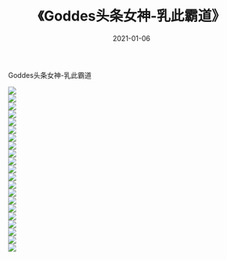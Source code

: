 ﻿---
layout: post
title:  《Goddes头条女神-乳此霸道》
date:   2021-01-06
img: http://img.660000.xyz/Sharelink/网络美图/2021/Goddes头条女神-乳此霸道/000.jpg
categories: [美女, 清纯, 唯美]
---

Goddes头条女神-乳此霸道

  ![](http://img.660000.xyz/Sharelink/网络美图/2021/Goddes头条女神-乳此霸道/001.jpg) <br> ![](http://img.660000.xyz/Sharelink/网络美图/2021/Goddes头条女神-乳此霸道/002.jpg) <br> ![](http://img.660000.xyz/Sharelink/网络美图/2021/Goddes头条女神-乳此霸道/003.jpg) <br> ![](http://img.660000.xyz/Sharelink/网络美图/2021/Goddes头条女神-乳此霸道/004.jpg) <br> ![](http://img.660000.xyz/Sharelink/网络美图/2021/Goddes头条女神-乳此霸道/005.jpg) <br> ![](http://img.660000.xyz/Sharelink/网络美图/2021/Goddes头条女神-乳此霸道/006.jpg) <br> ![](http://img.660000.xyz/Sharelink/网络美图/2021/Goddes头条女神-乳此霸道/007.jpg) <br> ![](http://img.660000.xyz/Sharelink/网络美图/2021/Goddes头条女神-乳此霸道/008.jpg) <br> ![](http://img.660000.xyz/Sharelink/网络美图/2021/Goddes头条女神-乳此霸道/009.jpg) <br> ![](http://img.660000.xyz/Sharelink/网络美图/2021/Goddes头条女神-乳此霸道/010.jpg) <br> ![](http://img.660000.xyz/Sharelink/网络美图/2021/Goddes头条女神-乳此霸道/011.jpg) <br> ![](http://img.660000.xyz/Sharelink/网络美图/2021/Goddes头条女神-乳此霸道/012.jpg) <br> ![](http://img.660000.xyz/Sharelink/网络美图/2021/Goddes头条女神-乳此霸道/013.jpg) <br> ![](http://img.660000.xyz/Sharelink/网络美图/2021/Goddes头条女神-乳此霸道/014.jpg) <br> ![](http://img.660000.xyz/Sharelink/网络美图/2021/Goddes头条女神-乳此霸道/015.jpg) <br> ![](http://img.660000.xyz/Sharelink/网络美图/2021/Goddes头条女神-乳此霸道/016.jpg) <br> ![](http://img.660000.xyz/Sharelink/网络美图/2021/Goddes头条女神-乳此霸道/017.jpg) <br> ![](http://img.660000.xyz/Sharelink/网络美图/2021/Goddes头条女神-乳此霸道/018.jpg) <br> ![](http://img.660000.xyz/Sharelink/网络美图/2021/Goddes头条女神-乳此霸道/019.jpg) <br> ![](http://img.660000.xyz/Sharelink/网络美图/2021/Goddes头条女神-乳此霸道/020.jpg) <br> ![](http://img.660000.xyz/Sharelink/网络美图/2021/Goddes头条女神-乳此霸道/021.jpg) <br>